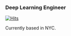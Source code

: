 <h3>Deep Learning Engineer</h3>

[![Hits](https://hits.seeyoufarm.com/api/count/incr/badge.svg?url=https%3A%2F%2Fgithub.com%2Fdonghankim&count_bg=%2300B830&title_bg=%23555555&icon=neovim.svg&icon_color=%23FFFFFF&title=visitors&edge_flat=false)](https://hits.seeyoufarm.com)
<br>

<p>Currently based in NYC.</p>
